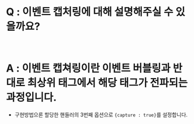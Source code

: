 # Q : 이벤트 캡처링에 대해 설명해주실 수 있을까요?

<br />

# A : 이벤트 캡쳐링이란 이벤트 버블링과 반대로 최상위 태그에서 해당 태그가 전파되는 과정입니다.

- 구현방법으론 할당한 핸들러의 3번째 옵션으로 `{capture : true}`를 설정합니다.
